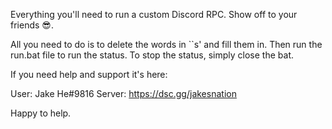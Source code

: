Everything you'll need to run a custom Discord RPC. Show off to your friends 😎.

All you need to do is to delete the words in ``s' and fill them in. 
Then run the run.bat file to run the status. To stop the status, simply close the bat. 

If you need help and support it's here:

User: Jake He#9816
Server: https://dsc.gg/jakesnation

Happy to help.
